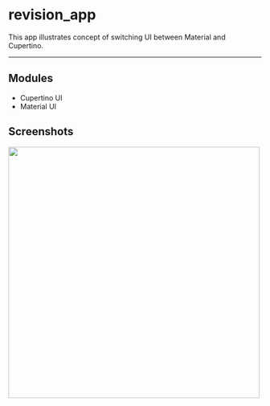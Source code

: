 # revision_app

This app illustrates concept of switching UI between Material and Cupertino. 

---

## Modules

- Cupertino UI
- Material UI


## Screenshots

<img src="https://user-images.githubusercontent.com/29592628/213098688-a2b8e617-e80d-455e-b7a7-17b0e47840bd.png" height="500px" />
